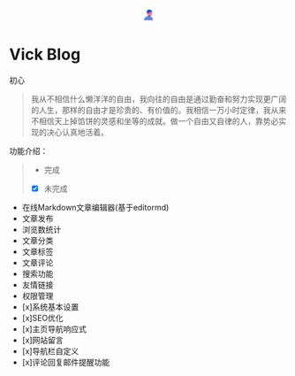 <p align="center">
<img src="public/icon.png" width="5%" height="5%">
</p>

# Vick Blog

初心
> 我从不相信什么懒洋洋的自由，我向往的自由是通过勤奋和努力实现更广阔的人生，那样的自由才是珍贵的、有价值的。我相信一万小时定律，我从来不相信天上掉馅饼的灵感和坐等的成就。做一个自由又自律的人，靠势必实现的决心认真地活着。

功能介绍：
> - 完成
> - [x] 未完成

- 在线Markdown文章编辑器(基于editormd)
- 文章发布
- 浏览数统计
- 文章分类
- 文章标签
- 文章评论
- 搜索功能
- 友情链接
- 权限管理
- [x]系统基本设置
- [x]SEO优化
- [x]主页导航响应式
- [x]网站留言
- [x]导航栏自定义
- [x]评论回复邮件提醒功能
